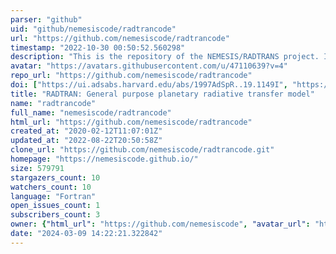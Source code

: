 ```yaml
---
parser: "github"
uid: "github/nemesiscode/radtrancode"
url: "https://github.com/nemesiscode/radtrancode"
timestamp: "2022-10-30 00:50:52.560298"
description: "This is the repository of the NEMESIS/RADTRANS project. It is described on the associated web page listed here."
avatar: "https://avatars.githubusercontent.com/u/47110639?v=4"
repo_url: "https://github.com/nemesiscode/radtrancode"
doi: ["https://ui.adsabs.harvard.edu/abs/1997AdSpR..19.1149I", "https://ui.adsabs.harvard.edu/abs/2022ascl.soft10008I/abstract"]
title: "RADTRAN: General purpose planetary radiative transfer model"
name: "radtrancode"
full_name: "nemesiscode/radtrancode"
html_url: "https://github.com/nemesiscode/radtrancode"
created_at: "2020-02-12T11:07:01Z"
updated_at: "2022-08-22T20:50:58Z"
clone_url: "https://github.com/nemesiscode/radtrancode.git"
homepage: "https://nemesiscode.github.io/"
size: 579791
stargazers_count: 10
watchers_count: 10
language: "Fortran"
open_issues_count: 1
subscribers_count: 3
owner: {"html_url": "https://github.com/nemesiscode", "avatar_url": "https://avatars.githubusercontent.com/u/47110639?v=4", "login": "nemesiscode", "type": "User"}
date: "2024-03-09 14:22:21.322842"
---
```

